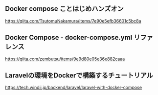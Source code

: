 ## Docker compose ことはじめハンズオン
https://qiita.com/TsutomuNakamura/items/7e90e5efb36601c5bc8a  

## Docker Compose - docker-compose.yml リファレンス
https://qiita.com/zembutsu/items/9e9d80e05e36e882caaa  

## Laravelの環境をDockerで構築するチュートリアル
https://tech.windii.jp/backend/laravel/laravel-with-docker-compose  

